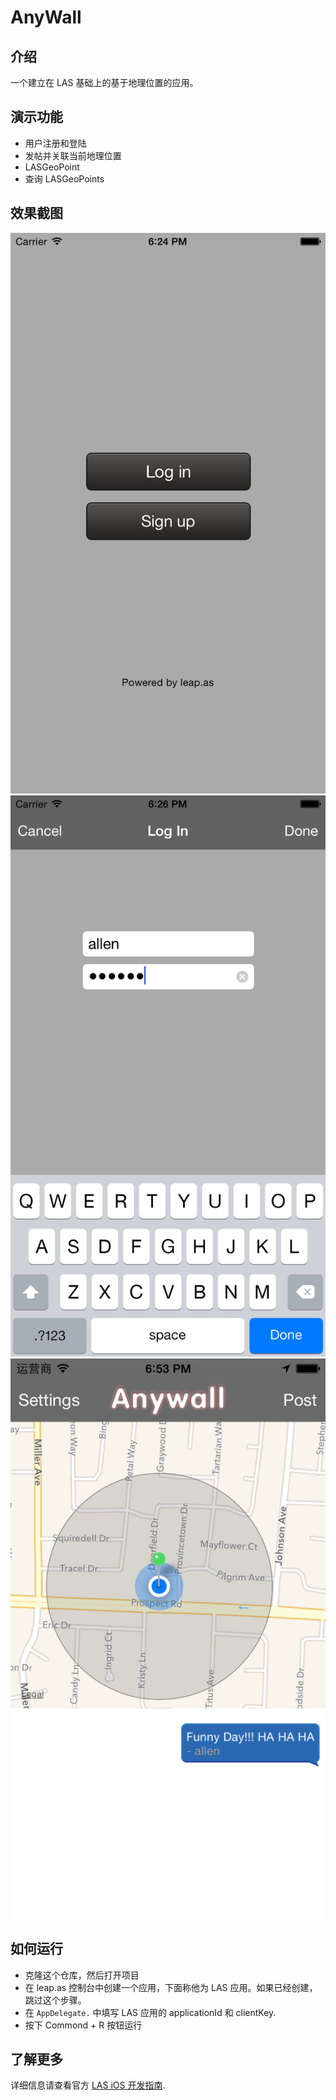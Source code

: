 # AnyWall

## 介绍

一个建立在 LAS 基础上的基于地理位置的应用。

## 演示功能

- 用户注册和登陆
- 发帖并关联当前地理位置
- LASGeoPoint
- 查询 LASGeoPoints

## 效果截图

![](docs/images/1.png)
![](docs/images/2.png)
![](docs/images/3.png)

## 如何运行

- 克隆这个仓库，然后打开项目
- 在 leap.as 控制台中创建一个应用，下面称他为 LAS 应用。如果已经创建，跳过这个步骤。
- 在 `AppDelegate.` 中填写 LAS 应用的 applicationId 和 clientKey.
- 按下 Commond + R 按钮运行

## 了解更多

详细信息请查看官方 [LAS iOS 开发指南](https://leap.as/docs/cloudData/ios.html#GeoPoints).
